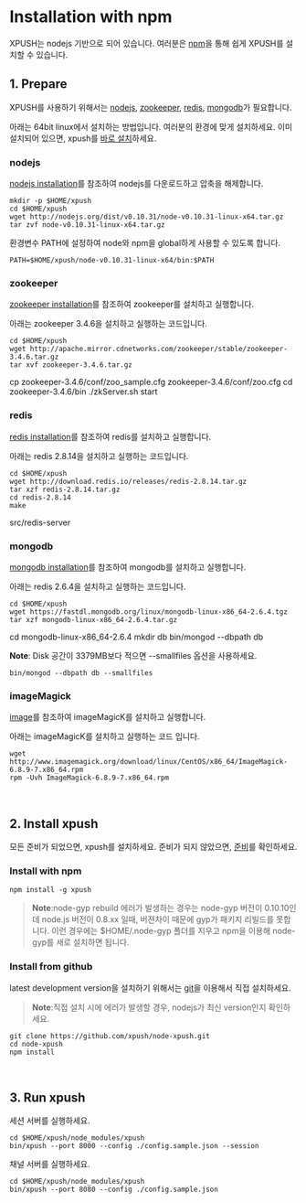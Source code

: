Installation with npm
===

XPUSH는 nodejs 기반으로 되어 있습니다. 여러분은 [npm](https://www.npmjs.org/)을 통해 쉽게 XPUSH를 설치할 수 있습니다.
<a name="prepare"></a>
<br />

## 1. Prepare

XPUSH를 사용하기 위해서는 [nodejs](http://nodejs.org/), [zookeeper](http://zookeeper.apache.org/), [redis](http://redis.io/), [mongodb](http://www.mongodb.org/)가 필요합니다.

아래는 64bit linux에서 설치하는 방법입니다. 여러분의 환경에 맞게 설치하세요.
이미 설치되어 있으면, xpush를 [바로 설치](#install)하세요.

### nodejs
[nodejs installation](http://nodejs.org/download/)를 참조하여 nodejs를 다운로드하고 압축을 해제합니다.

	mkdir -p $HOME/xpush
	cd $HOME/xpush
	wget http://nodejs.org/dist/v0.10.31/node-v0.10.31-linux-x64.tar.gz
	tar zvf node-v0.10.31-linux-x64.tar.gz

환경변수 PATH에 설정하여 node와 npm을 global하게 사용할 수 있도록 합니다.

	PATH=$HOME/xpush/node-v0.10.31-linux-x64/bin:$PATH

### zookeeper
[zookeeper installation](http://zookeeper.apache.org/doc/trunk/zookeeperStarted.html)를 참조하여 zookeeper를 설치하고 실행합니다.

아래는 zookeeper 3.4.6을 설치하고 실행하는 코드입니다.

	cd $HOME/xpush
	wget http://apache.mirror.cdnetworks.com/zookeeper/stable/zookeeper-3.4.6.tar.gz
	tar xvf zookeeper-3.4.6.tar.gz
<p/>
	cp zookeeper-3.4.6/conf/zoo_sample.cfg zookeeper-3.4.6/conf/zoo.cfg
	cd zookeeper-3.4.6/bin
	./zkServer.sh start


### redis
[redis installation](http://zookeeper.apache.org/doc/trunk/zookeeperStarted.html)를 참조하여 redis를 설치하고 실행합니다.

아래는 redis 2.8.14을 설치하고 실행하는 코드입니다.

	cd $HOME/xpush
	wget http://download.redis.io/releases/redis-2.8.14.tar.gz
	tar xzf redis-2.8.14.tar.gz
	cd redis-2.8.14
	make
<p/>
	src/redis-server

### mongodb
[mongodb installation](http://docs.mongodb.org/manual/installation/)를 참조하여 mongodb를 설치하고 실행합니다.

아래는 redis 2.6.4을 설치하고 실행하는 코드입니다.

	cd $HOME/xpush
	wget https://fastdl.mongodb.org/linux/mongodb-linux-x86_64-2.6.4.tgz
	tar xzf mongodb-linux-x86_64-2.6.4.tar.gz
<p/>
	cd mongodb-linux-x86_64-2.6.4
	mkdir db
	bin/mongod --dbpath db


**Note**: Disk 공간이 3379MB보다 적으면 --smallfiles 옵션을 사용하세요.

	bin/mongod --dbpath db --smallfiles

### imageMagick

[image](http://www.imagemagick.org/script/binary-releases.php)를 참조하여 imageMagicK를 설치하고 실행합니다.

아래는 imageMagicK를 설치하고 실행하는 코드 입니다.

	wget http://www.imagemagick.org/download/linux/CentOS/x86_64/ImageMagick-6.8.9-7.x86_64.rpm
	rpm -Uvh ImageMagick-6.8.9-7.x86_64.rpm

<a name="install"></a>
<br />

## 2. Install xpush

모든 준비가 되었으면, xpush를 설치하세요. 준비가 되지 않았으면, [준비](#prepare)를 확인하세요.

### Install with npm

	npm install -g xpush

>**Note**:node-gyp rebuild 에러가 발생하는 경우는 node-gyp 버전이 0.10.10인데 node.js 버전이 0.8.xx 일때, 버젼차이 때문에 gyp가 패키지 리빌드를 못합니다. 이런 경우에는 $HOME/.node-gyp 폴더를 지우고 npm을 이용해 node-gyp를 새로 설치하면 됩니다.

### Install from github

latest development version을 설치하기 위해서는 [git](https://github.com/xpush/node-xpush)을 이용해서 직접 설치하세요.

>**Note**:직접 설치 시에 에러가 발생할 경우, nodejs가 최신 version인지 확인하세요.

	git clone https://github.com/xpush/node-xpush.git
	cd node-xpush
	npm install

<a name="run"></a>
<br />

## 3. Run xpush

세션 서버를 실행하세요.

	cd $HOME/xpush/node_modules/xpush
	bin/xpush --port 8000 --config ./config.sample.json --session

채널 서버를 실행하세요.

	cd $HOME/xpush/node_modules/xpush
	bin/xpush --port 8080 --config ./config.sample.json

